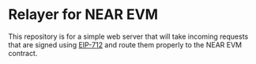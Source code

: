 Relayer for NEAR EVM
===

This repository is for a simple web server that will take incoming requests that are signed using [EIP-712](https://eips.ethereum.org/EIPS/eip-712) and route them properly to the NEAR EVM contract.
